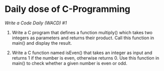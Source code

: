 # Daily dose of C-Programming

*Write a Code Daily (WACD) #1*

1. Write a C program that defines a function multiply() which takes two integers as parameters and returns their product. Call this function in main() and display the result.

2. Write a C function named isEven() that takes an integer as input and returns 1 if the number is even, otherwise returns 0. Use this function in main() to check whether a given number is even or odd.
